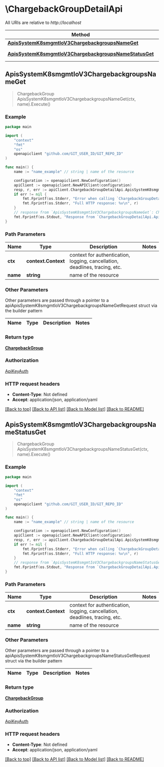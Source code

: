 # \ChargebackGroupDetailApi

All URIs are relative to *http://localhost*

Method | HTTP request | Description
------------- | ------------- | -------------
[**ApisSystemK8smgmtIoV3ChargebackgroupsNameGet**](ChargebackGroupDetailApi.md#ApisSystemK8smgmtIoV3ChargebackgroupsNameGet) | **Get** /apis/system.k8smgmt.io/v3/chargebackgroups/{name} | 
[**ApisSystemK8smgmtIoV3ChargebackgroupsNameStatusGet**](ChargebackGroupDetailApi.md#ApisSystemK8smgmtIoV3ChargebackgroupsNameStatusGet) | **Get** /apis/system.k8smgmt.io/v3/chargebackgroups/{name}/status | 



## ApisSystemK8smgmtIoV3ChargebackgroupsNameGet

> ChargebackGroup ApisSystemK8smgmtIoV3ChargebackgroupsNameGet(ctx, name).Execute()





### Example

```go
package main

import (
    "context"
    "fmt"
    "os"
    openapiclient "github.com/GIT_USER_ID/GIT_REPO_ID"
)

func main() {
    name := "name_example" // string | name of the resource

    configuration := openapiclient.NewConfiguration()
    apiClient := openapiclient.NewAPIClient(configuration)
    resp, r, err := apiClient.ChargebackGroupDetailApi.ApisSystemK8smgmtIoV3ChargebackgroupsNameGet(context.Background(), name).Execute()
    if err != nil {
        fmt.Fprintf(os.Stderr, "Error when calling `ChargebackGroupDetailApi.ApisSystemK8smgmtIoV3ChargebackgroupsNameGet``: %v\n", err)
        fmt.Fprintf(os.Stderr, "Full HTTP response: %v\n", r)
    }
    // response from `ApisSystemK8smgmtIoV3ChargebackgroupsNameGet`: ChargebackGroup
    fmt.Fprintf(os.Stdout, "Response from `ChargebackGroupDetailApi.ApisSystemK8smgmtIoV3ChargebackgroupsNameGet`: %v\n", resp)
}
```

### Path Parameters


Name | Type | Description  | Notes
------------- | ------------- | ------------- | -------------
**ctx** | **context.Context** | context for authentication, logging, cancellation, deadlines, tracing, etc.
**name** | **string** | name of the resource | 

### Other Parameters

Other parameters are passed through a pointer to a apiApisSystemK8smgmtIoV3ChargebackgroupsNameGetRequest struct via the builder pattern


Name | Type | Description  | Notes
------------- | ------------- | ------------- | -------------


### Return type

[**ChargebackGroup**](ChargebackGroup.md)

### Authorization

[ApiKeyAuth](../README.md#ApiKeyAuth)

### HTTP request headers

- **Content-Type**: Not defined
- **Accept**: application/json, application/yaml

[[Back to top]](#) [[Back to API list]](../README.md#documentation-for-api-endpoints)
[[Back to Model list]](../README.md#documentation-for-models)
[[Back to README]](../README.md)


## ApisSystemK8smgmtIoV3ChargebackgroupsNameStatusGet

> ChargebackGroup ApisSystemK8smgmtIoV3ChargebackgroupsNameStatusGet(ctx, name).Execute()





### Example

```go
package main

import (
    "context"
    "fmt"
    "os"
    openapiclient "github.com/GIT_USER_ID/GIT_REPO_ID"
)

func main() {
    name := "name_example" // string | name of the resource

    configuration := openapiclient.NewConfiguration()
    apiClient := openapiclient.NewAPIClient(configuration)
    resp, r, err := apiClient.ChargebackGroupDetailApi.ApisSystemK8smgmtIoV3ChargebackgroupsNameStatusGet(context.Background(), name).Execute()
    if err != nil {
        fmt.Fprintf(os.Stderr, "Error when calling `ChargebackGroupDetailApi.ApisSystemK8smgmtIoV3ChargebackgroupsNameStatusGet``: %v\n", err)
        fmt.Fprintf(os.Stderr, "Full HTTP response: %v\n", r)
    }
    // response from `ApisSystemK8smgmtIoV3ChargebackgroupsNameStatusGet`: ChargebackGroup
    fmt.Fprintf(os.Stdout, "Response from `ChargebackGroupDetailApi.ApisSystemK8smgmtIoV3ChargebackgroupsNameStatusGet`: %v\n", resp)
}
```

### Path Parameters


Name | Type | Description  | Notes
------------- | ------------- | ------------- | -------------
**ctx** | **context.Context** | context for authentication, logging, cancellation, deadlines, tracing, etc.
**name** | **string** | name of the resource | 

### Other Parameters

Other parameters are passed through a pointer to a apiApisSystemK8smgmtIoV3ChargebackgroupsNameStatusGetRequest struct via the builder pattern


Name | Type | Description  | Notes
------------- | ------------- | ------------- | -------------


### Return type

[**ChargebackGroup**](ChargebackGroup.md)

### Authorization

[ApiKeyAuth](../README.md#ApiKeyAuth)

### HTTP request headers

- **Content-Type**: Not defined
- **Accept**: application/json, application/yaml

[[Back to top]](#) [[Back to API list]](../README.md#documentation-for-api-endpoints)
[[Back to Model list]](../README.md#documentation-for-models)
[[Back to README]](../README.md)

